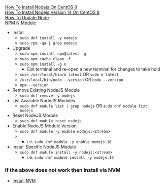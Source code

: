 [How To Install Nodejs On CentOS 8](https://www.digitalocean.com/community/tutorials/how-to-install-node-js-on-centos-8)<br />
[How To Install Nodejs Version 14 On CentOS 8](https://otodiginet.com/software/how-to-install-node-js-version-14-on-centos-8/)<br />
[How To Update Node](https://hosting.review/tutorial/how-to-update-node/)<br />
[NPM N Module](https://www.npmjs.com/package/n)

* Install
  * `sudo dnf install -y nodejs`
  * `sudo rpm -qa | grep nodejs`
* Upgrade
  * `sudo npm install npm@latest -g`
  * `sudo npm cache clean -f`
  * `sudo npm install -g n`
     * Exit terminal and re-open a new terminal for changes to take hold
  * `sudo /usr/local/bin/n latest` OR `sudo n latest`
  * `/usr/local/bin/node --version` OR `node --version`
  * `npm --version`
* Remove Existing NodeJS Module
  * `sudo dnf remove -y nodejs`
* List Available NodeJS Modules
  * `sudo dnf module list | grep nodejs` OR `sudo dnf module list nodejs`
* Reset NodeJS Module
  * `sudo dnf module reset nodejs`
* Enable NodeJS Module Version
  * `sudo dnf module -y enable nodejs:<stream>`
  * * i.e. `sudo dnf module -y enable nodejs:16`
* Install Specific NodeJS Module
  * `sudo dnf module install -y nodejs:<stream>`
    * i.e. `sudo dnf module install -y nodejs:16`
### If the above does not work then install via NVM
  * [Install NVM](https://github.com/Cuates/centosinstall/tree/master/additionalpackage/nvm)
